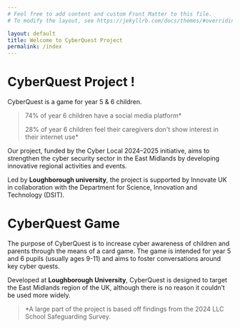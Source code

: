 ```yaml
---
# Feel free to add content and custom Front Matter to this file.
# To modify the layout, see https://jekyllrb.com/docs/themes/#overriding-theme-defaults

layout: default
title: Welcome to CyberQuest Project
permalink: /index
---
```


CyberQuest Project !
==================

CyberQuest is a game for year 5 & 6 children.
>
> 74% of year 6 children have a social media platform*
>
> 28% of year 6 children feel their caregivers don't show interest in their internet use*


Our project, funded by the Cyber Local 2024–2025 initiative, aims to strengthen the cyber security sector in the East Midlands by developing innovative regional activities and events.

Led by **Loughborough university**, the project is supported by Innovate UK in collaboration with the Department for Science, Innovation and Technology (DSIT).

CyberQuest Game
===============

The purpose of CyberQuest is to increase cyber awareness of children and parents 
through the means of a card game. The game is intended for year 5 and 6 pupils 
(usually ages 9-11) and aims to foster conversations around key cyber quests. 

Developed at **Loughborough University**, CyberQuest is designed to target the East Midlands 
region of the UK, although there is no reason it couldn’t be used more widely.


> *A large part of the project is based off findings from the 2024 LLC School Safeguarding Survey.